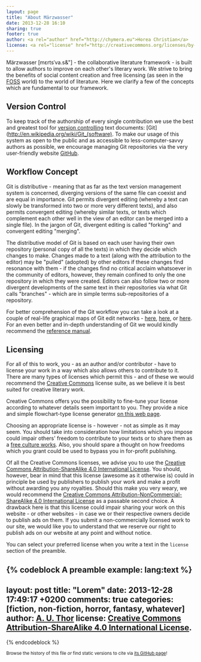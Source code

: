 ```yaml
---
layout: page
title: "About Märzwasser"
date: 2013-12-28 16:10
sharing: true
footer: true
author: <a rel="author" href="http://chymera.eu">Horea Christian</a>
license: <a rel="license" href="http://creativecommons.org/licenses/by-sa/4.0/">Creative Commons Attribution-ShareAlike 4.0 International License</a>.
---
```


Märzwasser \[mεrtsˈva.s&"\] - the collaborative literature framework - is built to allow authors to improve on each other's literary work.
We strive to bring the benefits of social content creation and free licensing (as seen in the [FOSS](http://en.wikipedia.org/wiki/FOSS) world) to the world of literature.
Here we clarify a few of the concepts which are fundamental to our framework.

## Version Control
To keep track of the authorship of every single contribution we use the best and greatest tool for [version controlling](http://en.wikipedia.org/wiki/Revision_control) text documents:
[Git](http://en.wikipedia.org/wiki/Git_(software).
To make our usage of this system as open to the public and as accessible to less-computer-savvy authors as possible, we encourage managing Git repositories via the very user-friendly website [GitHub](http://en.wikipedia.org/wiki/Github).

## Workflow Concept

Git is distributive - meaning that as far as the text version management system is concerned, diverging versions of the same file can coexist and are equal in importance.
Git permits divergent editing (whereby a text can slowly be transformed into two or more very different texts),
and also permits convergent editing (whereby similar texts, or texts which complement each other well in the view of an editor can be merged into a single file).
In the jargon of Git, divergent editing is called "forking" and convergent editing "merging".

The distributive model of Git is based on each user having their own repository (personal copy of all the texts) in which they decide which changes to make.
Changes made to a text (along with the attribution to the editor) may be "pulled" (adopted) by other editors if these changes find resonance with them -
if the changes find no critical acclaim whatsoever in the community of editors, however, they remain confined to only the one repository in which they were created.
Editors can also follow two or more divergent developments of the same text in their repositories via what Git calls "branches" - which are in simple terms sub-repositories of a repository. 

For better comprehension of the Git workflow you can take a look at a couple of real-life graphical maps of Git edit networks - [here](https://github.com/stevenbristol/lovd-by-less/network), [here](https://github.com/wycats/merb-plugins/network), or [here](https://github.com/sr/git-wiki/network).
For an even better and in-depth understanding of Git we would kindly recommend the [reference manual](http://git-scm.com/documentation).

## Licensing

For all of this to work, you - as an author and/or contributor - have to license your work in a way which also allows others to contribute to it.
There are many types of licenses which permit this - and of these we would recommend the [Creative Commons](http://en.wikipedia.org/wiki/Creative_Commons) license suite, as we believe it is best suited for creative literary work.

Creative Commons offers you the possibility to fine-tune your license according to whatever details seem important to you.
They provide a nice and simple flowchart-type license generator [on this web page](http://creativecommons.org/choose/).

Choosing an appropriate license is - however - not as simple as it may seem.
You should take into consideration how limitations which you impose could impair others' freedom to contribute to your texts or to share them as a [free culture works](http://creativecommons.org/freeworks).
Also, you should spare a thought on how freedoms which you grant could be used to bypass you in for-profit publishing.

Of all the Creative Commons licenses, we advise you to use the [Creative Commons Attribution-ShareAlike 4.0 International License](http://creativecommons.org/licenses/by-sa/4.0/).
You should, however, bear in mind that this license (awesome as it otherwise is) could in principle be used by publishers to publish your work and make a profit without awarding you any royalties.
Should this make you very weary, we would recommend the [Creative Commons Attribution-NonCommercial-ShareAlike 4.0 International License](http://creativecommons.org/licenses/by-nc-sa/4.0/) as a passable second choice.
A drawback here is that this license could impair sharing your work on this website - or other websites - in case we or their respective owners decide to publish ads on them.
If you submit a non-commercially licensed work to our site, we would like you to understand that we reserve our right to publish ads on our website at any point and without notice.

You can select your preferred license when you write a text in the ```license``` section of the preamble.

{% codeblock A preamble example: lang:text %}
---
layout: post
title: "Lorem"
date: 2013-12-28 17:49:17 +0200
comments: true
categories: [fiction, non-fiction, horror, fantasy, whatever]
author: <a rel="author" href="http://your.website.org">A. U. Thor</a>
license: <a rel="license" href="http://creativecommons.org/licenses/by-sa/4.0/">Creative Commons Attribution-ShareAlike 4.0 International License</a>.
---
{% endcodeblock %}


<sup>Browse the history of this file *or* find static versions to cite via [its GitHub page](https://github.com/TheChymera/mw/blob/master/source/about/index.markdown)!</sup>
